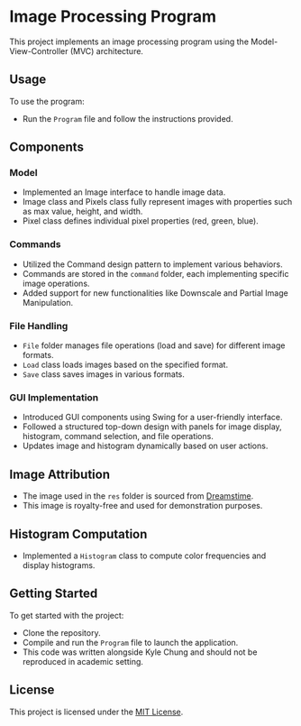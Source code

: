 # Image Processing Program

This project implements an image processing program using the Model-View-Controller (MVC) architecture.

## Usage

To use the program:
- Run the `Program` file and follow the instructions provided.

## Components

### Model

- Implemented an Image interface to handle image data.
- Image class and Pixels class fully represent images with properties such as max value, height, and width.
- Pixel class defines individual pixel properties (red, green, blue).

### Commands

- Utilized the Command design pattern to implement various behaviors.
- Commands are stored in the `command` folder, each implementing specific image operations.
- Added support for new functionalities like Downscale and Partial Image Manipulation.

### File Handling

- `File` folder manages file operations (load and save) for different image formats.
- `Load` class loads images based on the specified format.
- `Save` class saves images in various formats.

### GUI Implementation

- Introduced GUI components using Swing for a user-friendly interface.
- Followed a structured top-down design with panels for image display, histogram, command selection, and file operations.
- Updates image and histogram dynamically based on user actions.

## Image Attribution

- The image used in the `res` folder is sourced from [Dreamstime](https://www.dreamstime.com/photos-images/angry-grandma.html).
- This image is royalty-free and used for demonstration purposes.

## Histogram Computation

- Implemented a `Histogram` class to compute color frequencies and display histograms.

## Getting Started

To get started with the project:
- Clone the repository.
- Compile and run the `Program` file to launch the application.
- This code was written alongside Kyle Chung and should not be reproduced in academic setting.

## License

This project is licensed under the [MIT License](LICENSE).
